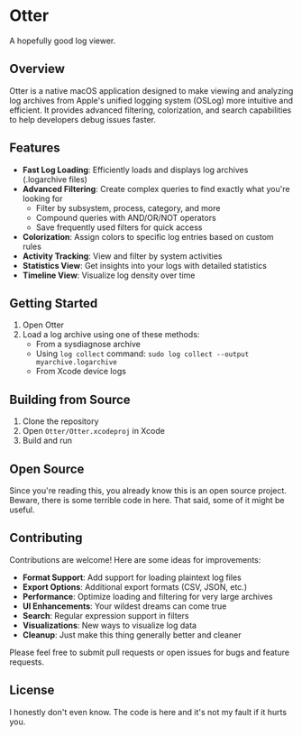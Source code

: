 # Otter

A hopefully good log viewer.

## Overview

Otter is a native macOS application designed to make viewing and analyzing log archives from Apple's unified logging system (OSLog) more intuitive and efficient. It provides advanced filtering, colorization, and search capabilities to help developers debug issues faster.

## Features

- **Fast Log Loading**: Efficiently loads and displays log archives (.logarchive files)
- **Advanced Filtering**: Create complex queries to find exactly what you're looking for
  - Filter by subsystem, process, category, and more
  - Compound queries with AND/OR/NOT operators
  - Save frequently used filters for quick access
- **Colorization**: Assign colors to specific log entries based on custom rules
- **Activity Tracking**: View and filter by system activities
- **Statistics View**: Get insights into your logs with detailed statistics
- **Timeline View**: Visualize log density over time

## Getting Started

1. Open Otter
2. Load a log archive using one of these methods:
   - From a sysdiagnose archive
   - Using `log collect` command: `sudo log collect --output myarchive.logarchive`
   - From Xcode device logs

## Building from Source

1. Clone the repository
2. Open `Otter/Otter.xcodeproj` in Xcode
3. Build and run

## Open Source

Since you're reading this, you already know this is an open source project. Beware, there is some terrible code in here. That said, some of it might be useful.

## Contributing

Contributions are welcome! Here are some ideas for improvements:

- **Format Support**: Add support for loading plaintext log files
- **Export Options**: Additional export formats (CSV, JSON, etc.)
- **Performance**: Optimize loading and filtering for very large archives
- **UI Enhancements**: Your wildest dreams can come true
- **Search**: Regular expression support in filters
- **Visualizations**: New ways to visualize log data
- **Cleanup**: Just make this thing generally better and cleaner

Please feel free to submit pull requests or open issues for bugs and feature requests.

## License

I honestly don't even know. The code is here and it's not my fault if it hurts you.